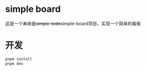 # simple board

这是一个~~本来是simple-todo~~simple-board项目，实现一个简单的看板

# 开发

```bash
pnpm install
pnpm dev
```
